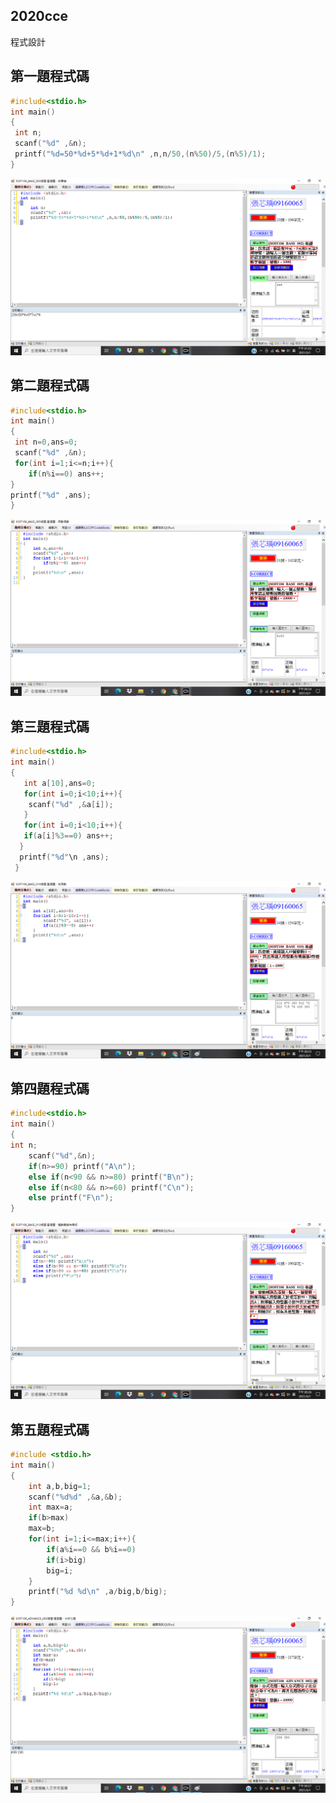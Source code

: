 ## 2020cce
程式設計
## 第一題程式碼
```C
#include<stdio.h>
int main()
{
 int n;
 scanf("%d" ,&n);
 printf("%d=50*%d+5*%d+1*%d\n" ,n,n/50,(n%50)/5,(n%5)/1);
} 

```
![找零錢](https://github.com/curry11111/2020cce/blob/gh-pages/111.png?raw=true)
## 第二題程式碼
```C
#include<stdio.h>
int main()
{
 int n=0,ans=0;
 scanf("%d" ,&n);
 for(int i=1;i<=n;i++){
    if(n%i==0) ans++;
} 
printf("%d" ,ans);
}
```
![因數個數](https://github.com/curry11111/2020cce/blob/gh-pages/222.png)
## 第三題程式碼
```C
#include<stdio.h>
int main()
{
   int a[10],ans=0;
   for(int i=0;i<10;i++){
    scanf("%d" ,&a[i]);
   }
   for(int i=0;i<10;i++){
   if(a[i]%3==0) ans++;
  }
  printf("%d"\n ,ans);
 }
```
![找倍數](https://github.com/curry11111/2020cce/blob/gh-pages/333.png)
## 第四題程式碼
```C
#include<stdio.h>
int main()
{
int n;
    scanf("%d",&n);
    if(n>=90) printf("A\n");
    else if(n<90 && n>=80) printf("B\n");
    else if(n<80 && n>=60) printf("C\n");
    else printf("F\n");
}
```
![整數轉換成等級](https://github.com/curry11111/2020cce/blob/gh-pages/444.png)
## 第五題程式碼
```C
#include <stdio.h>
int main()
{
	int a,b,big=1;
	scanf("%d%d" ,&a,&b);
	int max=a;
	if(b>max)
	max=b;
	for(int i=1;i<=max;i++){
		if(a%i==0 && b%i==0)
		if(i>big)
		big=i;
	}
	printf("%d %d\n" ,a/big,b/big);
}
```
![分式簡化](https://github.com/curry11111/2020cce/blob/gh-pages/555.png)
